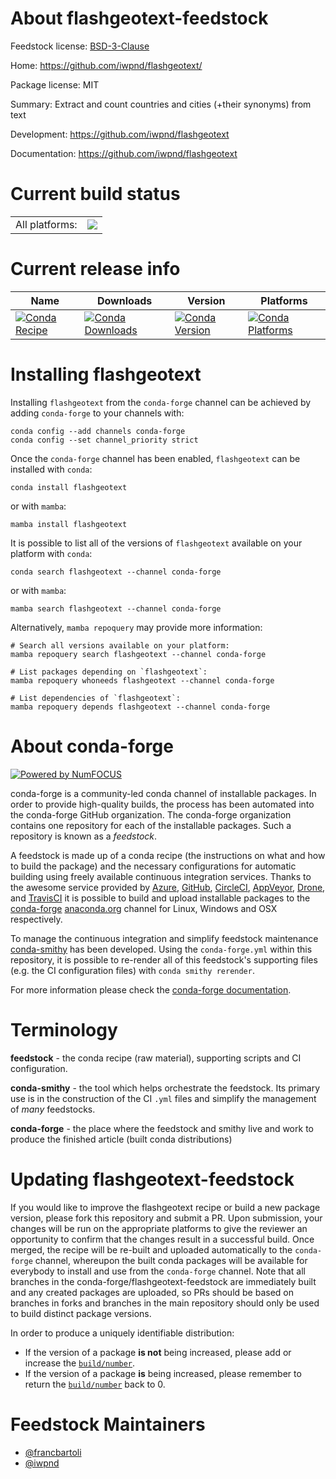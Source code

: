 About flashgeotext-feedstock
============================

Feedstock license: [BSD-3-Clause](https://github.com/conda-forge/flashgeotext-feedstock/blob/main/LICENSE.txt)

Home: https://github.com/iwpnd/flashgeotext/

Package license: MIT

Summary: Extract and count countries and cities (+their synonyms) from text

Development: https://github.com/iwpnd/flashgeotext

Documentation: https://github.com/iwpnd/flashgeotext

Current build status
====================


<table><tr><td>All platforms:</td>
    <td>
      <a href="https://dev.azure.com/conda-forge/feedstock-builds/_build/latest?definitionId=12411&branchName=main">
        <img src="https://dev.azure.com/conda-forge/feedstock-builds/_apis/build/status/flashgeotext-feedstock?branchName=main">
      </a>
    </td>
  </tr>
</table>

Current release info
====================

| Name | Downloads | Version | Platforms |
| --- | --- | --- | --- |
| [![Conda Recipe](https://img.shields.io/badge/recipe-flashgeotext-green.svg)](https://anaconda.org/conda-forge/flashgeotext) | [![Conda Downloads](https://img.shields.io/conda/dn/conda-forge/flashgeotext.svg)](https://anaconda.org/conda-forge/flashgeotext) | [![Conda Version](https://img.shields.io/conda/vn/conda-forge/flashgeotext.svg)](https://anaconda.org/conda-forge/flashgeotext) | [![Conda Platforms](https://img.shields.io/conda/pn/conda-forge/flashgeotext.svg)](https://anaconda.org/conda-forge/flashgeotext) |

Installing flashgeotext
=======================

Installing `flashgeotext` from the `conda-forge` channel can be achieved by adding `conda-forge` to your channels with:

```
conda config --add channels conda-forge
conda config --set channel_priority strict
```

Once the `conda-forge` channel has been enabled, `flashgeotext` can be installed with `conda`:

```
conda install flashgeotext
```

or with `mamba`:

```
mamba install flashgeotext
```

It is possible to list all of the versions of `flashgeotext` available on your platform with `conda`:

```
conda search flashgeotext --channel conda-forge
```

or with `mamba`:

```
mamba search flashgeotext --channel conda-forge
```

Alternatively, `mamba repoquery` may provide more information:

```
# Search all versions available on your platform:
mamba repoquery search flashgeotext --channel conda-forge

# List packages depending on `flashgeotext`:
mamba repoquery whoneeds flashgeotext --channel conda-forge

# List dependencies of `flashgeotext`:
mamba repoquery depends flashgeotext --channel conda-forge
```


About conda-forge
=================

[![Powered by
NumFOCUS](https://img.shields.io/badge/powered%20by-NumFOCUS-orange.svg?style=flat&colorA=E1523D&colorB=007D8A)](https://numfocus.org)

conda-forge is a community-led conda channel of installable packages.
In order to provide high-quality builds, the process has been automated into the
conda-forge GitHub organization. The conda-forge organization contains one repository
for each of the installable packages. Such a repository is known as a *feedstock*.

A feedstock is made up of a conda recipe (the instructions on what and how to build
the package) and the necessary configurations for automatic building using freely
available continuous integration services. Thanks to the awesome service provided by
[Azure](https://azure.microsoft.com/en-us/services/devops/), [GitHub](https://github.com/),
[CircleCI](https://circleci.com/), [AppVeyor](https://www.appveyor.com/),
[Drone](https://cloud.drone.io/welcome), and [TravisCI](https://travis-ci.com/)
it is possible to build and upload installable packages to the
[conda-forge](https://anaconda.org/conda-forge) [anaconda.org](https://anaconda.org/)
channel for Linux, Windows and OSX respectively.

To manage the continuous integration and simplify feedstock maintenance
[conda-smithy](https://github.com/conda-forge/conda-smithy) has been developed.
Using the ``conda-forge.yml`` within this repository, it is possible to re-render all of
this feedstock's supporting files (e.g. the CI configuration files) with ``conda smithy rerender``.

For more information please check the [conda-forge documentation](https://conda-forge.org/docs/).

Terminology
===========

**feedstock** - the conda recipe (raw material), supporting scripts and CI configuration.

**conda-smithy** - the tool which helps orchestrate the feedstock.
                   Its primary use is in the construction of the CI ``.yml`` files
                   and simplify the management of *many* feedstocks.

**conda-forge** - the place where the feedstock and smithy live and work to
                  produce the finished article (built conda distributions)


Updating flashgeotext-feedstock
===============================

If you would like to improve the flashgeotext recipe or build a new
package version, please fork this repository and submit a PR. Upon submission,
your changes will be run on the appropriate platforms to give the reviewer an
opportunity to confirm that the changes result in a successful build. Once
merged, the recipe will be re-built and uploaded automatically to the
`conda-forge` channel, whereupon the built conda packages will be available for
everybody to install and use from the `conda-forge` channel.
Note that all branches in the conda-forge/flashgeotext-feedstock are
immediately built and any created packages are uploaded, so PRs should be based
on branches in forks and branches in the main repository should only be used to
build distinct package versions.

In order to produce a uniquely identifiable distribution:
 * If the version of a package **is not** being increased, please add or increase
   the [``build/number``](https://docs.conda.io/projects/conda-build/en/latest/resources/define-metadata.html#build-number-and-string).
 * If the version of a package **is** being increased, please remember to return
   the [``build/number``](https://docs.conda.io/projects/conda-build/en/latest/resources/define-metadata.html#build-number-and-string)
   back to 0.

Feedstock Maintainers
=====================

* [@francbartoli](https://github.com/francbartoli/)
* [@iwpnd](https://github.com/iwpnd/)


